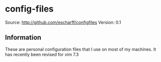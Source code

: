 config-files
============
Source: <http://github.com/escharff/configfiles>
Version: 0.1

Information
-----------

These are personal configuration files that I use on most of my machines.
It has recently been revised for vim 7.3
